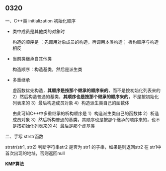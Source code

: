 ## 0320

一、C++类 initialization 初始化顺序

- 类中成员是其他类的对象时

  构造的顺序是 ：先调用对象成员的构造，再调用本类构造； 析构顺序与构造相反

- 当前类继承自其他类

  构造顺序：构造基类，然后是派生类

- 多重继承

  虚函数优先构造，**其顺序是按那个继承的顺序来的**，而不是按初始化列表来的
  2）然后构造普通的基类，**其顺序也是按那个继承的顺序来的**，不是按初始化列表来的
  3）最后构造成员对象
  4）构造派生类自己的函数体

  由此可知C++中多重继承的析构顺序是
  1）构造派生类自己的函数体
  2）析造成员对象
  3）然后析构普通的基类，其顺序也是按那个继承的顺序来的，也不是按初始化列表来的
  4）最后是那个虚基类 



二、手写 strstr函数

strstr(str1, str2) 判断字符串str2 是否为 str1 的子串，如果是则返回str2 在 str1中首次出现的地址，否则返回null

**KMP算法**

